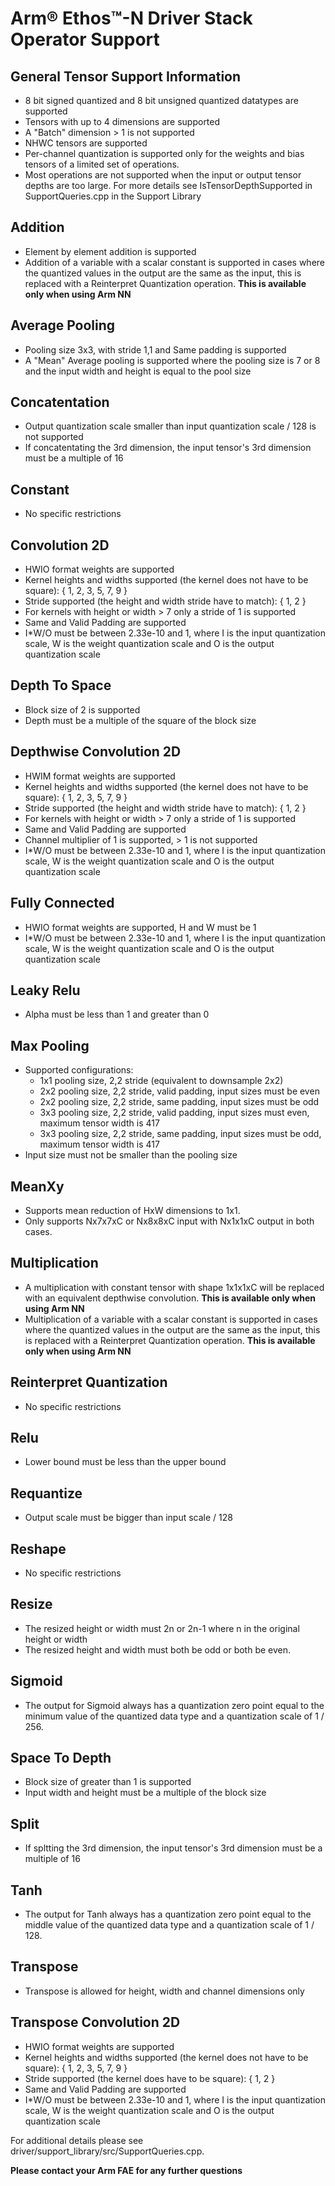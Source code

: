 # Arm® Ethos™-N Driver Stack Operator Support


## General Tensor Support Information
- 8 bit signed quantized and 8 bit unsigned quantized datatypes are supported
- Tensors with up to 4 dimensions are supported
- A "Batch" dimension > 1 is not supported
- NHWC tensors are supported
- Per-channel quantization is supported only for the weights and bias tensors of a limited set of operations.
- Most operations are not supported when the input or output tensor depths are too large. For more details see IsTensorDepthSupported in SupportQueries.cpp in the Support Library


## Addition
- Element by element addition is supported
- Addition of a variable with a scalar constant is supported in cases where the quantized values in the output are the same as the input, this is replaced with a Reinterpret Quantization operation. **This is available only when using Arm NN**


## Average Pooling
- Pooling size 3x3, with stride 1,1 and Same padding is supported
- A "Mean" Average pooling is supported where the pooling size is 7 or 8 and the input width and height is equal to the pool size


## Concatentation
- Output quantization scale smaller than input quantization scale / 128 is not supported
- If concatentating the 3rd dimension, the input tensor's 3rd dimension must be a multiple of 16


## Constant
- No specific restrictions


## Convolution 2D
- HWIO format weights are supported
- Kernel heights and widths supported (the kernel does not have to be square): { 1, 2, 3, 5, 7, 9 }
- Stride supported (the height and width stride have to match): { 1, 2 }
- For kernels with height or width > 7 only a stride of 1 is supported
- Same and Valid Padding are supported
- I*W/O must be between 2.33e-10 and 1, where I is the input quantization scale, W is the weight quantization scale and O is the output quantization scale


## Depth To Space
- Block size of 2 is supported
- Depth must be a multiple of the square of the block size


## Depthwise Convolution 2D
- HWIM format weights are supported
- Kernel heights and widths supported (the kernel does not have to be square): { 1, 2, 3, 5, 7, 9 }
- Stride supported (the height and width stride have to match): { 1, 2 }
- For kernels with height or width > 7 only a stride of 1 is supported
- Same and Valid Padding are supported
- Channel multiplier of 1 is supported, > 1 is not supported
- I*W/O must be between 2.33e-10 and 1, where I is the input quantization scale, W is the weight quantization scale and O is the output quantization scale


## Fully Connected
- HWIO format weights are supported, H and W must be 1
- I*W/O must be between 2.33e-10 and 1, where I is the input quantization scale, W is the weight quantization scale and O is the output quantization scale


## Leaky Relu
- Alpha must be less than 1 and greater than 0


## Max Pooling
- Supported configurations:
    - 1x1 pooling size, 2,2 stride (equivalent to downsample 2x2)
    - 2x2 pooling size, 2,2 stride, valid padding, input sizes must be even
    - 2x2 pooling size, 2,2 stride, same padding, input sizes must be odd
    - 3x3 pooling size, 2,2 stride, valid padding, input sizes must even, maximum tensor width is 417
    - 3x3 pooling size, 2,2 stride, same padding, input sizes must be odd, maximum tensor width is 417
- Input size must not be smaller than the pooling size


## MeanXy
- Supports mean reduction of HxW dimensions to 1x1.
- Only supports Nx7x7xC or Nx8x8xC input with Nx1x1xC output in both cases.


## Multiplication
- A multiplication with constant tensor with shape 1x1x1xC will be replaced with an equivalent depthwise convolution. **This is available only when using Arm NN**
- Multiplication of a variable with a scalar constant is supported in cases where the quantized values in the output are the same as the input, this is replaced with a Reinterpret Quantization operation. **This is available only when using Arm NN**


## Reinterpret Quantization
- No specific restrictions


## Relu
- Lower bound must be less than the upper bound


## Requantize
- Output scale must be bigger than input scale / 128


## Reshape
- No specific restrictions


## Resize
- The resized height or width must 2n or 2n-1 where n in the original height or width
- The resized height and width must both be odd or both be even.


## Sigmoid
- The output for Sigmoid always has a quantization zero point equal to the minimum value of the quantized data type and a quantization scale of 1 / 256.


## Space To Depth
- Block size of greater than 1 is supported
- Input width and height must be a multiple of the block size


## Split
- If spltting the 3rd dimension, the input tensor's 3rd dimension must be a multiple of 16


## Tanh
- The output for Tanh always has a quantization zero point equal to the middle value of the quantized data type and a quantization scale of 1 / 128.


## Transpose
- Transpose is allowed for height, width and channel dimensions only


## Transpose Convolution 2D
- HWIO format weights are supported
- Kernel heights and widths supported (the kernel does not have to be square): { 1, 2, 3, 5, 7, 9 }
- Stride supported (the kernel does have to be square): { 1, 2 }
- Same and Valid Padding are supported
- I*W/O must be between 2.33e-10 and 1, where I is the input quantization scale, W is the weight quantization scale and O is the output quantization scale


For additional details please see driver/support_library/src/SupportQueries.cpp.

**Please contact your Arm FAE for any further questions**
